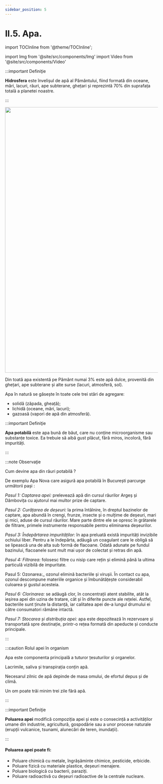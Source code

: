 ```yaml
---
sidebar_position: 5
---
```


# II.5. Apa.


import TOCInline from '@theme/TOCInline';

<TOCInline toc={toc} />



import Img from '@site/src/components/Img'
import Video from '@site/src/components/Video'


:::important Definiţie

**Hidrosfera** este învelișul de apă al Pământului, fiind formată din oceane, mări, lacuri, râuri, ape subterane, ghețari și reprezintă 70% din suprafața totală a planetei noastre. 

:::



<Img className="img-responsive4" src="chimie/clasa7/capitolul2/2_5_Poza1_IzvorLaMunte.jpg" width="1280" height="874" />


Din toată apa existentă pe Pământ numai 3% este apă dulce, provenită din ghețari, ape subterane și alte surse (lacuri, atmosferă, sol).

Apa în natură se găsește în toate cele trei stări de agregare:
- solidă (zăpada, gheață);
- lichidă (oceane, mări, lacuri);
- gazoasă (vapori de apă din atmosferă).

:::important Definiţie

**Apa potabilă** este apa bună de băut, care nu conține microorganisme sau substanțe toxice. Ea trebuie să aibă gust plăcut, fără miros, incoloră, fără impurități.

:::









:::note Observaţie

Cum devine apa din râuri potabilă ?

De exemplu Apa Nova care asigură apa potabilă în București parcurge următorii pași :

_Pasul 1: Captarea apei:_ prelevează apă din cursul râurilor Argeș și Dâmbovița cu ajutorul mai multor prize de captare.

_Pasul 2: Curățarea de deșeuri:_ la prima întâlnire, în dreptul bazinelor de captare, apa abundă în crengi, frunze, insecte și o mulțime de deșeuri, mari și mici, aduse de cursul râurilor. Mare parte dintre ele se opresc în grătarele de filtrare, primele instrumente responsabile pentru eliminarea deșeurilor.

_Pasul 3: Îndepărtarea impurităților:_ în apa preluată există impurități invizibile ochiului liber. Pentru a le îndepărta, adăugă un coagulant care le obligă să se lipească una de alta sub formă de flacoane. Odată adunate pe fundul bazinului, flacoanele sunt mult mai ușor de colectat și retras din apă. 

_Pasul 4: Filtrarea:_ folosesc filtre cu nisip care rețin și elimină până la ultima particulă vizibilă de impuritate.

Pasul 5: Ozonarea:_ ozonul elimină bacteriile și virușii. În contact cu apa, ozonul descompune materiile organice și îmbunătățește considerabil culoarea și gustul acesteia.

_Pasul 6: Clorinarea:_ se adăugă clor, în concentrații atent stabilite, atât la ieșirea apei din uzina de tratare, cât și în diferite puncte ale rețelei. Astfel, bacteriile sunt ținute la distanță, iar calitatea apei de-a lungul drumului ei către consumatori rămâne intactă.

_Pasul 7: Stocarea și distribuția apei:_ apa este depozitează în rezervoare și transportată spre destinație, printr-o rețea formată din apeducte și conducte principale.
  

:::



:::caution Rolul apei în organism

Apa este componenta principală a tuturor țesuturilor și organelor. 

Lacrimile, saliva și transpirația conțin apă. 

Necesarul zilnic de apă depinde de masa omului, de efortul depus și de climă. 

Un om poate trăi minim trei zile fără apă.



:::




:::important Definiţie

**Poluarea apei** modifică compoziția  apei și este o consecință a activităților umane din industrie, agricultură, gospodărie sau a unor procese naturale (erupții vulcanice, tsunami, alunecări de teren, inundații). 

:::


#### Poluarea apei poate fi:

- Poluare chimică cu metale, îngrășăminte chimice, pesticide, erbicide.
- Poluare fizică cu materiale plastice, deșeuri menajere.
- Poluare biologică cu bacterii, paraziți.
- Poluare radioactivă cu deșeuri radioactive de la centrale nucleare.


<br></br>
<br></br>
